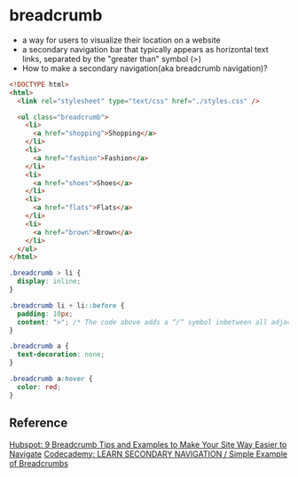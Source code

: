 # breadcrumb

- a way for users to visualize their location on a website
- a secondary navigation bar that typically appears as horizontal text links, separated by the "greater than" symbol (>)
  <br>
- How to make a secondary navigation(aka breadcrumb navigation)?

```html
<!DOCTYPE html>
<html>
  <link rel="stylesheet" type="text/css" href="./styles.css" />

  <ul class="breadcrumb">
    <li>
      <a href="shopping">Shopping</a>
    </li>
    <li>
      <a href="fashion">Fashion</a>
    </li>
    <li>
      <a href="shoes">Shoes</a>
    </li>
    <li>
      <a href="flats">Flats</a>
    </li>
    <li>
      <a href="brown">Brown</a>
    </li>
  </ul>
</html>
```

```css
.breadcrumb > li {
  display: inline;
}

.breadcrumb li + li::before {
  padding: 10px;
  content: ">"; /* The code above adds a “/“ symbol inbetween all adjacent breadcrumbs. */
}

.breadcrumb a {
  text-decoration: none;
}

.breadcrumb a:hover {
  color: red;
}
```

## Reference

[Hubspot: 9 Breadcrumb Tips and Examples to Make Your Site Way Easier to Navigate](https://blog.hubspot.com/marketing/navigation-breadcrumbs)
[Codecademy: LEARN SECONDARY NAVIGATION / Simple Example of Breadcrumbs](https://www.codecademy.com/paths/front-end-engineer-career-path/tracks/fecp-improved-styling-with-css/modules/fecp-learn-secondary-navigation/lessons/ui-breadcrumb-nav/exercises/ui-breadcrumb-simple)
